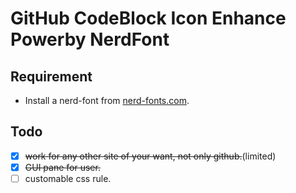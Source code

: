 # GitHub CodeBlock Icon Enhance Powerby NerdFont

## Requirement

- Install a nerd-font from [nerd-fonts.com](https://nerdfonts.com/).

## Todo

- [x] ~~work for any other site of your want, not only github.~~(limited)
- [x] ~~GUI pane for user.~~
- [ ] customable css rule.
